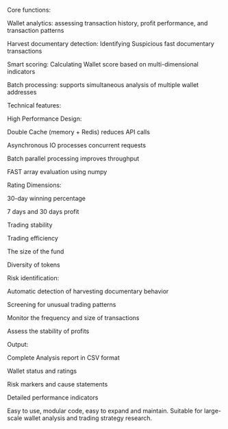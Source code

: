 Core functions:

Wallet analytics: assessing transaction history, profit performance, and transaction patterns

Harvest documentary detection: Identifying Suspicious fast documentary transactions

Smart scoring: Calculating Wallet score based on multi-dimensional indicators

Batch processing: supports simultaneous analysis of multiple wallet addresses

Technical features:

High Performance Design:

Double Cache (memory + Redis) reduces API calls

Asynchronous IO processes concurrent requests

Batch parallel processing improves throughput

FAST array evaluation using numpy

Rating Dimensions:

30-day winning percentage

7 days and 30 days profit

Trading stability

Trading efficiency

The size of the fund

Diversity of tokens

Risk identification:

Automatic detection of harvesting documentary behavior

Screening for unusual trading patterns

Monitor the frequency and size of transactions

Assess the stability of profits

Output:

Complete Analysis report in CSV format

Wallet status and ratings

Risk markers and cause statements

Detailed performance indicators

Easy to use, modular code, easy to expand and maintain. Suitable for large-scale wallet analysis and trading strategy research.

